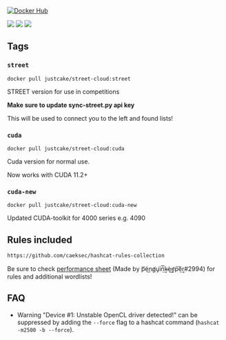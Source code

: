 [![Docker Hub](http://dockeri.co/image/justcake/street-cloud)](https://hub.docker.com/r/justcake/street-cloud/)

[![](https://img.shields.io/docker/image-size/justcake/street-cloud/street?label=street)](https://hub.docker.com/r/justcake/street-cloud/tags)
[![](https://img.shields.io/docker/image-size/justcake/street-cloud/cuda?label=cuda)](https://hub.docker.com/r/justcake/street-cloud/tags)
[![](https://img.shields.io/docker/image-size/justcake/street-cloud/cuda?label=cuda-new)](https://hub.docker.com/r/justcake/street-cloud/tags)

## Tags

### ``street`` 
```
docker pull justcake/street-cloud:street
```
STREET version for use in competitions

<b>Make sure to update sync-street.py api key</b>

This will be used to connect you to the left and found lists!


### ``cuda`` 
```
docker pull justcake/street-cloud:cuda
```
Cuda version for normal use.

Now works with CUDA 11.2+


### ``cuda-new`` 
```
docker pull justcake/street-cloud:cuda-new
```
Updated CUDA-toolkit for 4000 series 
e.g. 4090



## Rules included
```
https://github.com/caeksec/hashcat-rules-collection
```
Be sure to check [performance sheet](https://docs.google.com/spreadsheets/d/1qQNwggWIWtL-m0EYrRg_vdwHOrZCY-SnWcYTwQN0fMk/edit#gid=1952927995) (Made by p͞é͜ng̸u̡͘iń͢͞k̴è͢͜e̛p͠è͢r#2994) for rules and additional wordlists!


## FAQ

* Warning "Device #1: Unstable OpenCL driver detected!" can be suppressed by adding the `--force` flag to a hashcat command (`hashcat -m2500 -b --force`).



